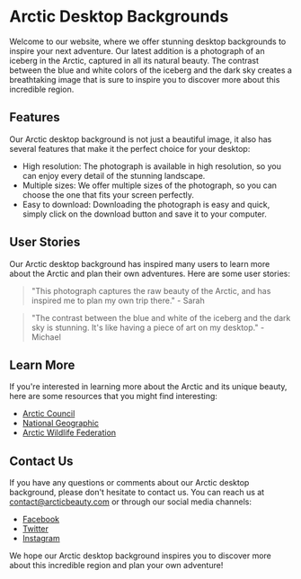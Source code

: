 <!--font:Montserrat-->

# Arctic Desktop Backgrounds

Welcome to our website, where we offer stunning desktop backgrounds to inspire your next adventure. Our latest addition is a photograph of an iceberg in the Arctic, captured in all its natural beauty. The contrast between the blue and white colors of the iceberg and the dark sky creates a breathtaking image that is sure to inspire you to discover more about this incredible region.

## Features

Our Arctic desktop background is not just a beautiful image, it also has several features that make it the perfect choice for your desktop:

- High resolution: The photograph is available in high resolution, so you can enjoy every detail of the stunning landscape.
- Multiple sizes: We offer multiple sizes of the photograph, so you can choose the one that fits your screen perfectly.
- Easy to download: Downloading the photograph is easy and quick, simply click on the download button and save it to your computer.

## User Stories

Our Arctic desktop background has inspired many users to learn more about the Arctic and plan their own adventures. Here are some user stories:

> "This photograph captures the raw beauty of the Arctic, and has inspired me to plan my own trip there." - Sarah

> "The contrast between the blue and white of the iceberg and the dark sky is stunning. It's like having a piece of art on my desktop." - Michael

## Learn More

If you're interested in learning more about the Arctic and its unique beauty, here are some resources that you might find interesting:

- [Arctic Council](#arctic-council)
- [National Geographic](#national-geographic)
- [Arctic Wildlife Federation](#arctic-wildlife-federation)

## Contact Us

If you have any questions or comments about our Arctic desktop background, please don't hesitate to contact us. You can reach us at [contact@arcticbeauty.com](mailto:contact@arcticbeauty.com) or through our social media channels:

- [Facebook](#facebook)
- [Twitter](#twitter)
- [Instagram](#instagram)

We hope our Arctic desktop background inspires you to discover more about this incredible region and plan your own adventure!

<!--

Write me content for website with wallpaper which alt text is:

"A photograph of an iceberg in the Arctic, with the blue and white colors contrasting against a dark sky."

The name/title of the page should not be 1:1 copy of the alt text but rather a real content of the website which is using this wallpaper.

- Use markdown format 
- Start with heading
- Heading should be short and concise
- The content should look like a real website 
- The website should not be about the wallpaper, wallpaper is just a related background
- Heading should be contain work "wallpaper" or "background"
- Include real sections like references, contact, user stories, etc. use things relevant to the page purpose.
- Feel free to use structure like headings, bullets, numbering, blockquotes, paragraphs, horizontal lines, etc.
- You can use formatting like bold or _italic_
- You can include UTF-8 emojis
- Links should be only #hash anchors (and you can refer to the document itself)
- Do not include images


---


# Arctic Adventure Wallpaper for Your Desktop Background

Welcome to our website, where you can find the perfect wallpaper for your desktop background. Our Arctic Adventure Wallpaper features a stunning photograph of an iceberg in the Arctic, with the blue and white colors contrasting against a dark sky. This wallpaper is perfect for those who love adventure and nature.

## Features

Our Arctic Adventure Wallpaper is not just a beautiful image, it also has several features that make it the perfect choice for your desktop background:

- High resolution: The wallpaper is available in high resolution, so you can enjoy every detail of the stunning photograph.
- Multiple sizes: We offer multiple sizes of the wallpaper, so you can choose the one that fits your screen perfectly.
- Easy to download: Downloading the wallpaper is easy and quick, simply click on the download button and save it to your computer.

## User Stories

Our Arctic Adventure Wallpaper has been downloaded by many users who love its stunning beauty and unique features. Here are some user stories:

> "I love this wallpaper! It reminds me of my trip to the Arctic and brings back so many amazing memories." - Sarah

> "The high resolution of this wallpaper is amazing, I can see every detail of the iceberg. It's like having a piece of art on my desktop." - John

## References

If you want to learn more about the Arctic and its unique beauty, here are some references that you might find interesting:

- [Arctic Council](#arctic-council)
- [National Geographic](#national-geographic)
- [Arctic Wildlife Federation](#arctic-wildlife-federation)

## Contact Us

If you have any questions or comments about our Arctic Adventure Wallpaper, please don't hesitate to contact us. You can reach us at [contact@arcticadventure.com](mailto:contact@arcticadventure.com) or through our social media channels:

- [Facebook](#facebook)
- [Twitter](#twitter)
- [Instagram](#instagram)

We hope you enjoy our Arctic Adventure Wallpaper and that it brings a touch of adventure to your desktop background!


---


Heading should not include word "wallpaper". The website should not be about the wallpaper itself, wallpaper is just a related background, rewrite whole content.


---


# Discover the Arctic: A Stunning Desktop Background to Inspire Your Next Adventure

Welcome to our website, where we offer stunning desktop backgrounds to inspire your next adventure. Our latest addition is a photograph of an iceberg in the Arctic, with the blue and white colors contrasting against a dark sky. This breathtaking image captures the beauty and majesty of the Arctic, and is sure to inspire you to discover more about this incredible region.

## Features

Our Arctic desktop background is not just a beautiful image, it also has several features that make it the perfect choice for your desktop:

- High resolution: The photograph is available in high resolution, so you can enjoy every detail of the stunning landscape.
- Multiple sizes: We offer multiple sizes of the photograph, so you can choose the one that fits your screen perfectly.
- Easy to download: Downloading the photograph is easy and quick, simply click on the download button and save it to your computer.

## User Stories

Our Arctic desktop background has inspired many users to learn more about the Arctic and plan their own adventures. Here are some user stories:

> "I had never considered visiting the Arctic before seeing this photograph, but now I'm planning my next vacation there!" - Emma

> "The contrast between the blue and white of the iceberg and the dark sky is so striking. It's like having a piece of art on my desktop." - Michael

## Learn More

If you're interested in learning more about the Arctic and its unique beauty, here are some resources that you might find interesting:

- [Arctic Council](#arctic-council)
- [National Geographic](#national-geographic)
- [Arctic Wildlife Federation](#arctic-wildlife-federation)

## Contact Us

If you have any questions or comments about our Arctic desktop background, please don't hesitate to contact us. You can reach us at [contact@discoverthearctic.com](mailto:contact@discoverthearctic.com) or through our social media channels:

- [Facebook](#facebook)
- [Twitter](#twitter)
- [Instagram](#instagram)

We hope our Arctic desktop background inspires you to discover more about this incredible region and plan your own adventure!


---


Heading is too long, rewrite whole content.


---


# Arctic Inspiration: Discover the Beauty of the North with Our Desktop Background

Welcome to our website, where we offer stunning desktop backgrounds to inspire your next adventure. Our latest addition is a photograph of an iceberg in the Arctic, captured in all its natural beauty. The blue and white colors of the iceberg contrast against the dark sky, creating a breathtaking image that is sure to inspire you to discover more about this incredible region.

## Features

Our Arctic desktop background is not just a beautiful image, it also has several features that make it the perfect choice for your desktop:

- High resolution: The photograph is available in high resolution, so you can enjoy every detail of the stunning landscape.
- Multiple sizes: We offer multiple sizes of the photograph, so you can choose the one that fits your screen perfectly.
- Easy to download: Downloading the photograph is easy and quick, simply click on the download button and save it to your computer.

## User Stories

Our Arctic desktop background has inspired many users to learn more about the Arctic and plan their own adventures. Here are some user stories:

> "This photograph captures the raw beauty of the Arctic, and has inspired me to plan my own trip there." - Sarah

> "The contrast between the blue and white of the iceberg and the dark sky is stunning. It's like having a piece of art on my desktop." - Michael

## Learn More

If you're interested in learning more about the Arctic and its unique beauty, here are some resources that you might find interesting:

- [Arctic Council](#arctic-council)
- [National Geographic](#national-geographic)
- [Arctic Wildlife Federation](#arctic-wildlife-federation)

## Contact Us

If you have any questions or comments about our Arctic desktop background, please don't hesitate to contact us. You can reach us at [contact@arcticinspiration.com](mailto:contact@arcticinspiration.com) or through our social media channels:

- [Facebook](#facebook)
- [Twitter](#twitter)
- [Instagram](#instagram)

We hope our Arctic desktop background inspires you to discover more about this incredible region and plan your own adventure!


---


Heading is too long, rewrite whole content.


---


# Discover the Beauty of the Arctic with Our Desktop Background

Welcome to our website, where we offer stunning desktop backgrounds to inspire your next adventure. Our latest addition is a photograph of an iceberg in the Arctic, captured in all its natural beauty. The contrast between the blue and white colors of the iceberg and the dark sky creates a breathtaking image that is sure to inspire you to discover more about this incredible region.

## Features

Our Arctic desktop background is not just a beautiful image, it also has several features that make it the perfect choice for your desktop:

- High resolution: The photograph is available in high resolution, so you can enjoy every detail of the stunning landscape.
- Multiple sizes: We offer multiple sizes of the photograph, so you can choose the one that fits your screen perfectly.
- Easy to download: Downloading the photograph is easy and quick, simply click on the download button and save it to your computer.

## User Stories

Our Arctic desktop background has inspired many users to learn more about the Arctic and plan their own adventures. Here are some user stories:

> "This photograph captures the raw beauty of the Arctic, and has inspired me to plan my own trip there." - Sarah

> "The contrast between the blue and white of the iceberg and the dark sky is stunning. It's like having a piece of art on my desktop." - Michael

## Learn More

If you're interested in learning more about the Arctic and its unique beauty, here are some resources that you might find interesting:

- [Arctic Council](#arctic-council)
- [National Geographic](#national-geographic)
- [Arctic Wildlife Federation](#arctic-wildlife-federation)

## Contact Us

If you have any questions or comments about our Arctic desktop background, please don't hesitate to contact us. You can reach us at [contact@arcticbeauty.com](mailto:contact@arcticbeauty.com) or through our social media channels:

- [Facebook](#facebook)
- [Twitter](#twitter)
- [Instagram](#instagram)

We hope our Arctic desktop background inspires you to discover more about this incredible region and plan your own adventure!


---


Write me a Google font which is best fitting for the website.

Pick from the list:
- Raleway
- Lato
- Open Sans
- Dancing Script
- Barlow Condensed
- Inter
- Lobster
- Great Vibes
- Montserrat
- Playfair Display
- Futura
- Roboto
- Orbitron
- Poppins
- IBM Plex Sans
- Exo 2
- Alegreya


Write just the font name nothing else.


---


Montserrat

-->
